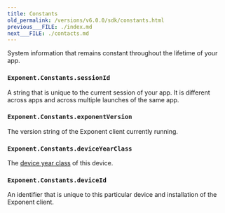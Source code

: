 ```yaml
---
title: Constants
old_permalink: /versions/v6.0.0/sdk/constants.html
previous___FILE: ./index.md
next___FILE: ./contacts.md
---
```


System information that remains constant throughout the lifetime of your app.

### `Exponent.Constants.sessionId`

A string that is unique to the current session of your app. It is different across apps and across multiple launches of the same app.

### `Exponent.Constants.exponentVersion`

The version string of the Exponent client currently running.

### `Exponent.Constants.deviceYearClass`

The [device year class](https://github.com/facebook/device-year-class) of this device.

### `Exponent.Constants.deviceId`

An identifier that is unique to this particular device and installation of the Exponent client.
